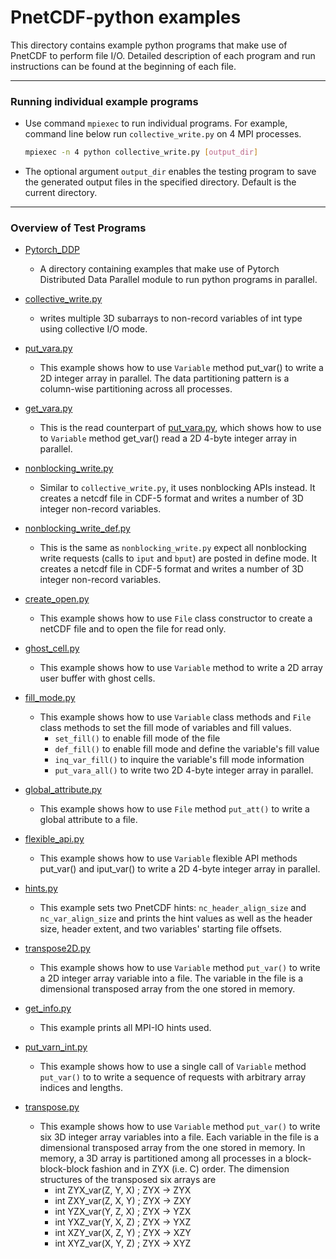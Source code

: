 # PnetCDF-python examples

This directory contains example python programs that make use of PnetCDF to
perform file I/O. Detailed description of each program and run instructions can
be found at the beginning of each file.

---
### Running individual example programs

* Use command `mpiexec` to run individual programs. For example, command
  line below run `collective_write.py` on 4 MPI processes.
  ```sh
  mpiexec -n 4 python collective_write.py [output_dir]
  ```
* The optional argument `output_dir` enables the testing program to save the
  generated output files in the specified directory. Default is the current
  directory.

---
### Overview of Test Programs

* [Pytorch_DDP](./Pytorch_DDP)
  + A directory containing examples that make use of Pytorch Distributed Data
    Parallel module to run python programs in parallel.

* [collective_write.py](./collective_write.py)
  + writes multiple 3D subarrays to non-record variables of int type using
    collective I/O mode.

* [put_vara.py](./put_vara.py)
  + This example shows how to use `Variable` method put_var() to write a 2D
    integer array in parallel. The data partitioning pattern is a column-wise
    partitioning across all processes.

* [get_vara.py](./get_vara.py)
  + This is the read counterpart of [put_vara.py](./put_vara.py), which shows
    how to use to `Variable` method get_var() read a 2D 4-byte integer array in
    parallel.

* [nonblocking_write.py](./nonblocking_write.py)
  + Similar to `collective_write.py`, it uses nonblocking APIs instead. It
    creates a netcdf file in CDF-5 format and writes a number of 3D integer
    non-record variables.

* [nonblocking_write_def.py](./nonblocking_write_def.py)
  + This is the same as `nonblocking_write.py` expect all nonblocking write
    requests (calls to `iput` and `bput`) are posted in define mode. It creates
    a netcdf file in CDF-5 format and writes a number of 3D integer non-record
    variables.

* [create_open.py](./create_open.py)
  + This example shows how to use `File` class constructor to create a netCDF
    file and to open the file for read only.

* [ghost_cell.py](./ghost_cell.py)
  + This example shows how to use `Variable` method to write a 2D array user
    buffer with ghost cells.

* [fill_mode.py](./fill_mode.py)
  + This example shows how to use `Variable` class methods and `File` class
    methods to set the fill mode of variables and fill values.
    * `set_fill()` to enable fill mode of the file
    * `def_fill()` to enable fill mode and define the variable's fill value
    * `inq_var_fill()` to inquire the variable's fill mode information
    * `put_vara_all()` to write two 2D 4-byte integer array in parallel.

* [global_attribute.py](./global_attribute.py)
  + This example shows how to use `File` method `put_att()` to write a global
    attribute to a file.

* [flexible_api.py](./flexible_api.py)
  + This example shows how to use `Variable` flexible API methods put_var() and
    iput_var() to write a 2D 4-byte integer array in parallel.

* [hints.py](./hints.py)
  + This example sets two PnetCDF hints: `nc_header_align_size` and
    `nc_var_align_size` and prints the hint values as well as the header size,
    header extent, and two variables' starting file offsets.

* [transpose2D.py](./transpose2D.py)
  + This example shows how to use `Variable` method `put_var()` to write a 2D
    integer array variable into a file. The variable in the file is a
    dimensional transposed array from the one stored in memory.

* [get_info.py](./get_info.py)
  + This example prints all MPI-IO hints used.

* [put_varn_int.py](./put_varn_int.py)
  + This example shows how to use a single call of `Variable` method
    `put_var()` to to write a sequence of requests with arbitrary array indices
    and lengths.

* [transpose.py](./transpose.py)
  + This example shows how to use `Variable` method `put_var()` to write six 3D
    integer array variables into a file. Each variable in the file is a
    dimensional transposed array from the one stored in memory. In memory, a 3D
    array is partitioned among all processes in a block-block-block fashion and
    in ZYX (i.e.  C) order. The dimension structures of the transposed six
    arrays are
    * int ZYX_var(Z, Y, X) ;     ZYX -> ZYX
    * int ZXY_var(Z, X, Y) ;     ZYX -> ZXY
    * int YZX_var(Y, Z, X) ;     ZYX -> YZX
    * int YXZ_var(Y, X, Z) ;     ZYX -> YXZ
    * int XZY_var(X, Z, Y) ;     ZYX -> XZY
    * int XYZ_var(X, Y, Z) ;     ZYX -> XYZ

